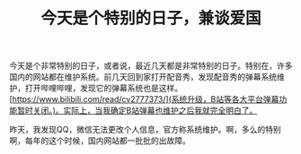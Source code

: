 ﻿---
title: 今天是个特别的日子，兼谈爱国
layout: post
category: [杂七杂八]
---

今天是个非常特别的日子，或者说，最近几天都是非常特别的日子。特别在，许多国内的网站都在维护系统。前几天回到家打开配音秀，发现配音秀的弹幕系统维护，打开哔哩哔哩，发现它的弹幕系统也是这样。[https://www.bilibili.com/read/cv2777373/](系统升级，B站等各大平台弹幕功能暂时关闭。)。实际上，当我确定B站弹幕也维护之后我就完全明白了。

昨天，我发现QQ，微信无法更改个人信息，官方称系统维护。啊，多么的特别啊，每年的这个时候，国内网站都一批批的出故障。




